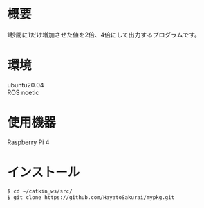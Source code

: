 # 概要
1秒間に1だけ増加させた値を2倍、4倍にして出力するプログラムです。

# 環境
ubuntu20.04  
ROS noetic

# 使用機器
Raspberry Pi 4

# インストール
```
$ cd ~/catkin_ws/src/
$ git clone https://github.com/HayatoSakurai/mypkg.git
```
